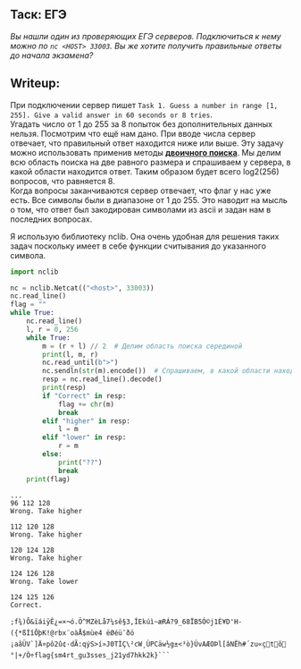 ## Таск: ЕГЭ
_Вы нашли один из проверяющих ЕГЭ серверов. Подключиться к нему можно по ```nc <HOST> 33003```. Вы же хотите получить правильные ответы до начала экзамена?_

## Writeup:
При подключении сервер пишет ```Task 1. Guess a number in range [1, 255]. Give a valid answer in 60 seconds or 8 tries```.  
Угадать число от 1 до 255 за 8 попыток без дополнительных данных нельзя. Посмотрим что ещё нам дано. При вводе числа сервер отвечает, что правильный ответ находится ниже или выше. Эту задачу можно использовать применив методы [**двоичного поиска**](https://neerc.ifmo.ru/wiki/index.php?title=%D0%A6%D0%B5%D0%BB%D0%BE%D1%87%D0%B8%D1%81%D0%BB%D0%B5%D0%BD%D0%BD%D1%8B%D0%B9_%D0%B4%D0%B2%D0%BE%D0%B8%D1%87%D0%BD%D1%8B%D0%B9_%D0%BF%D0%BE%D0%B8%D1%81%D0%BA). Мы делим всю область поиска на две равного размера и спрашиваем у сервера, в какой области находится ответ. Таким образом будет всего log2(256) вопросов, что равняется 8.  
Когда вопросы заканчиваются сервер отвечает, что флаг у нас уже есть. Все символы были в диапазоне от 1 до 255. Это наводит на мысль о том, что ответ был закодирован символами из ascii и задан нам в последних вопросах.
    
Я использую библиотеку nclib. Она очень удобная для решения таких задач поскольку имеет в себе функции считывания до указанного символа.  
```python
import nclib

nc = nclib.Netcat(("<host>", 33003))
nc.read_line()
flag = ""
while True:
    nc.read_line()
    l, r = 0, 256
    while True:
        m = (r + l) // 2  # Делим область поиска серединой
        print(l, m, r)
        nc.read_until(b">")
        nc.sendln(str(m).encode())  # Спрашиваем, в какой области находится ответ
        resp = nc.read_line().decode()
        print(resp)
        if "Correct" in resp:
            flag += chr(m)
            break
        elif "higher" in resp:
            l = m
        elif "lower" in resp:
            r = m
        else:
            print("??")
            break
    print(flag)
```
```
...
96 112 128
Wrong. Take higher

112 120 128
Wrong. Take higher

120 124 128
Wrong. Take higher

124 126 128
Wrong. Take lower

124 125 126
Correct.

;f¾)Õ&ïáiÿÊ¿=×¬ó.Ö^MZèLå7¼sê§3,ÎEkúì~æRÁ?9_68ÏB5Ó©j1È¥D'H­({*ßÍîÔþK!@rbx¨oàÅ$mùe4 ëØéü¯ðö   ¡aãÜV`]Ä¤pô2û¢·dÃ:qýS>í»J0TÌÇ\²cW¸ÙPCäw½g±<³ò}ÚvAÆOÞl[âNËh#´zu«çtõ
°|+/Ò÷flag{sm4rt_gu3sses_j21yd7hkk2k}```
